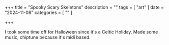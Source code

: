 +++
title = "Spooky Scary Skeletons"
description = ""
tags = [
 "art"
]
date = "2024-11-08"
categories = [ ""
]

+++
 
I took some time off for Halloween since it's a Celtic Holiday. Made some music, chiptune because it's midi based.